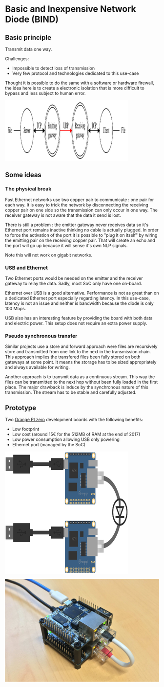 # Basic and Inexpensive Network Diode (BIND)

## Basic principle

Transmit data one way.

Challenges:

  * Impossible to detect loss of transmission
  * Very few protocol and technologies dedicated to this use-case

Thought it is possible to do the same with a software or hardware firewall, the idea here is to create a electronic isolation that is more difficult to bypass and less subject to human error.

<img src="images/01_generalview.svg" width="80%" height="200">

## Some ideas

### The physical break

Fast Ethernet networks use two copper pair to communicate : one pair for each way. It is easy to trick the network by disconnecting the receiving copper pair on one side so the transmission can only occur in one way. The receiver gateway is not aware that the data it send is lost.

There is still a problem : the emitter gateway never receives data so it's Ethernet port remains inactive thinking no cable is actually plugged. In order to force the activation of the port it is possible to "plug it on itself" by wiring the emitting pair on the receiving copper pair. That will create an echo and the port will go up because it will sense it's own NLP signals.

Note this will not work on gigabit networks.

### USB and Ethernet

Two Ethernet ports would be needed on the emitter and the receiver gateway to relay the data. Sadly, most SoC only have one on-board.

Ethernet over USB is a good alternative. Performance is not as great than on a dedicated Ethernet port especially regarding latency. In this use-case, latency is not an issue and neither is bandwidth because the diode is only 100 Mbps.

USB also has an interesting feature by providing the board with both data and electric power. This setup does not require an extra power supply.

### Pseudo synchronous transfer

Similar projects use a store and forward approach were files are recursively store and transmitted from one link to the next in the transmission chain. This approach implies the transfered files been fully stored on both gateways at some point. It means the storage has to be sized appropriately and always available for writing.

Another approach is to transmit data as a continuous stream. This way the files can be transmitted to the next hop without been fully loaded in the first place. The major drawback is induce by the synchronous nature of this transmission. The stream has to be stable and carefully adjusted.

## Prototype

Two [Orange PI zero](http://www.orangepi.org/orangepizero/) development boards with the following benefits:

  * Low footprint
  * Low cost (around 15€ for the 512MB of RAM at the end of 2017)
  * Low power consumption allowing USB only powering
  * Ethernet port (managed by the SoC)

<img src="images/10_prototype.svg" width="80%" height="400">

![General view](images/11_prototype.jpg)
